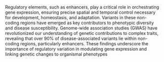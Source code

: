 Regulatory elements, such as enhancers, play a critical role in orchestrating gene expression, ensuring precise spatial and temporal control necessary for development, homeostasis, and adaptation. Variants in these non-coding regions have emerged as key contributors to phenotypic diversity and disease susceptibility. Genome-wide association studies (GWAS) have revolutionized our understanding of genetic contributions to complex traits, revealing that over 90% of disease-associated variants lie within non-coding regions, particularly enhancers. These findings underscore the importance of regulatory variation in modulating gene expression and linking genetic changes to organismal phenotypes

